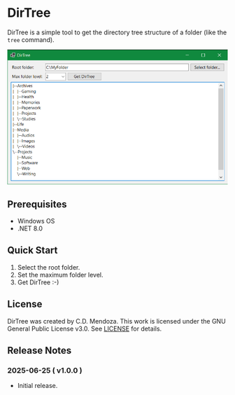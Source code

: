 # DirTree

DirTree is a simple tool to get the directory tree structure of a folder (like the `tree` command).

![DirTree Screenshot](DirTreeScreenshot.png "DirTree Usage Example")  

## Prerequisites

- Windows OS
- .NET 8.0

## Quick Start

1. Select the root folder.
2. Set the maximum folder level.
3. Get DirTree :-)

## License

DirTree was created by C.D. Mendoza. This work is licensed under the GNU General Public License v3.0. See [LICENSE](LICENSE) for details.

## Release Notes

### 2025-06-25 ( v1.0.0 )

- Initial release.
